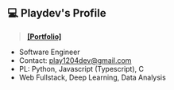 ## 💻 Playdev's Profile


> **[[Portfolio]](https://bit.ly/3jlFdoc)**


- Software Engineer
- Contact: play1204dev@gmail.com
- PL: Python, Javascript (Typescript), C
- Web Fullstack, Deep Learning, Data Analysis

<!--
**csy1204/csy1204** is a ✨ _special_ ✨ repository because its `README.md` (this file) appears on your GitHub profile.

Here are some ideas to get you started:

- 🔭 I’m currently working on ...
- 🌱 I’m currently learning ...
- 👯 I’m looking to collaborate on ...
- 🤔 I’m looking for help with ...
- 💬 Ask me about ...
- 📫 How to reach me: ...
- 😄 Pronouns: ...
- ⚡ Fun fact: ...
-->
